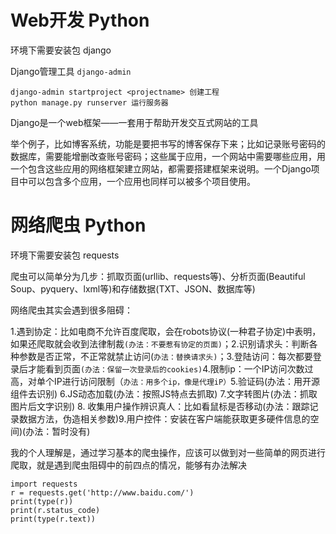 # Web开发 Python
环境下需要安装包 django

Django管理工具 `django-admin`

```
django-admin startproject <projectname> 创建工程
python manage.py runserver 运行服务器
```

Django是一个web框架——一套用于帮助开发交互式网站的工具

举个例子，比如博客系统，功能是要把书写的博客保存下来；比如记录账号密码的数据库，需要能增删改查账号密码；这些属于应用，一个网站中需要哪些应用，用一个包含这些应用的网络框架建立网站，都需要搭建框架来说明。一个Django项目中可以包含多个应用，一个应用也同样可以被多个项目使用。

# 网络爬虫 Python
环境下需要安装包 requests

爬虫可以简单分为几步：抓取页面(urllib、requests等)、分析页面(Beautiful Soup、pyquery、lxml等)和存储数据(TXT、JSON、数据库等)

网络爬虫其实会遇到很多阻碍：

1.遇到协定：比如电商不允许百度爬取，会在robots协议(一种君子协定)中表明，如果还爬取就会收到法律制裁`(办法：不要惹有协定的页面)`；2.识别请求头：判断各种参数是否正常，不正常就禁止访问(`办法：替换请求头)`；3.登陆访问：每次都要登录后才能看到页面`(办法：保留一次登录后的cookies)`4.限制ip：一个IP访问次数过高，对单个IP进行访问限制（`办法：用多个ip，像是代理iP）`5.验证码(办法：用开源组件去识别) 6.JS动态加载(办法：按照JS特点去抓取) 7.文字转图片(办法：抓取图片后文字识别) 8. 收集用户操作辨识真人：比如看鼠标是否移动(办法：跟踪记录数据方法，伪造相关参数)9.用户控件：安装在客户端能获取更多硬件信息的空间)(办法：暂时没有)

我的个人理解是，通过学习基本的爬虫操作，应该可以做到对一些简单的网页进行爬取，就是遇到爬虫阻碍中的前四点的情况，能够有办法解决

```
import requests
r = requests.get('http://www.baidu.com/')
print(type(r))
print(r.status_code)
print(type(r.text))
```